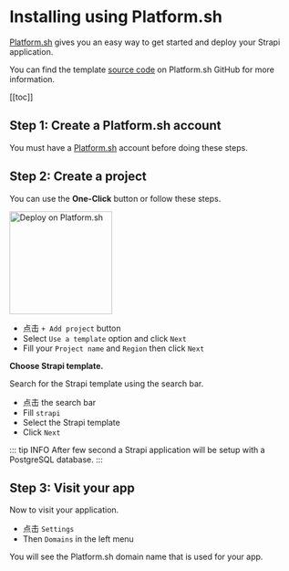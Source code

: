 # Installing using Platform.sh

[Platform.sh](https://platform.sh/) gives you an easy way to get started and deploy your Strapi application.

You can find the template [source code](https://github.com/platformsh-templates/strapi#customizations) on Platform.sh GitHub for more information.

[[toc]]

## Step 1: Create a Platform.sh account

You must have a [Platform.sh](https://console.platform.sh/) account before doing these steps.

## Step 2: Create a project

You can use the **One-Click** button or follow these steps.

<a href="https://console.platform.sh/projects/create-project?template=https://raw.githubusercontent.com/platformsh/template-builder/master/templates/strapi/.platform.template.yaml&utm_content=strapi&utm_source=github&utm_medium=button&utm_campaign=deploy_on_platform">
    <img src="https://platform.sh/images/deploy/lg-blue.svg" alt="Deploy on Platform.sh" width="180px" />
</a>

- 点击 `+ Add project` button
- Select `Use a template` option and click `Next`
- Fill your `Project name` and `Region` then click `Next`

**Choose Strapi template.**

Search for the Strapi template using the search bar.

- 点击 the search bar
- Fill `strapi`
- Select the Strapi template
- Click `Next`

::: tip INFO
After few second a Strapi application will be setup with a PostgreSQL database.
:::

## Step 3: Visit your app

Now to visit your application.

- 点击 `Settings`
- Then `Domains` in the left menu

You will see the Platform.sh domain name that is used for your app.
